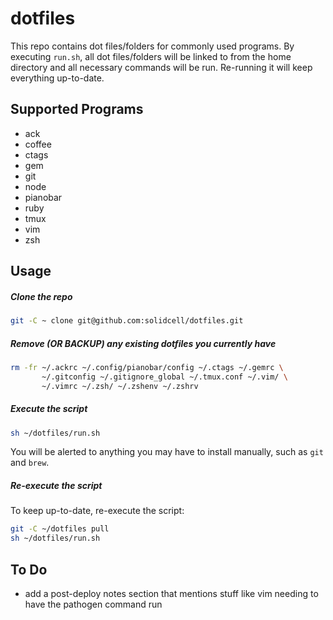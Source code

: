 dotfiles
=========

This repo contains dot files/folders for commonly used programs. By executing `run.sh`, all dot files/folders will be linked to from the home directory and all necessary commands will be run. Re-running it will keep everything up-to-date.

Supported Programs
--------------

* ack
* coffee
* ctags
* gem
* git
* node
* pianobar
* ruby
* tmux
* vim
* zsh

Usage
--------------

##### Clone the repo

```sh
git -C ~ clone git@github.com:solidcell/dotfiles.git
```

##### Remove (OR BACKUP) any existing dotfiles you currently have

```sh
rm -fr ~/.ackrc ~/.config/pianobar/config ~/.ctags ~/.gemrc \
       ~/.gitconfig ~/.gitignore_global ~/.tmux.conf ~/.vim/ \
       ~/.vimrc ~/.zsh/ ~/.zshenv ~/.zshrv
```

##### Execute the script

```sh
sh ~/dotfiles/run.sh
```
You will be alerted to anything you may have to install manually, such as `git` and `brew`.

##### Re-execute the script

To keep up-to-date, re-execute the script:
```sh
git -C ~/dotfiles pull
sh ~/dotfiles/run.sh
```

To Do
--------------
* add a post-deploy notes section that mentions stuff like vim needing to have the pathogen command run
